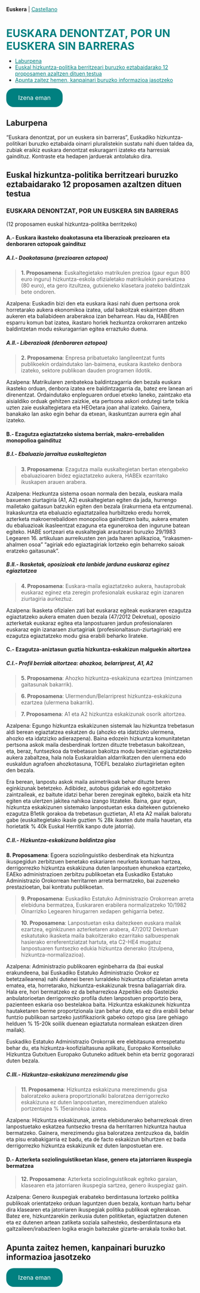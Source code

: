 **Euskera** | [Castellano](es)

<!-- img src="img/icono.png" -->

<h1 id="adierazpena" style="margin-bottom: 10px;padding-bottom: 0;text-decoration: none !important;"><span style="color:#008080;">EUSKARA DENONTZAT, POR UN EUSKERA SIN BARRERAS</span></h1>

* [Laburpena](#laburpena)
* [Euskal hizkuntza-politika berritzeari buruzko eztabaidarako 12 proposamen azaltzen dituen testua](#adierazpena)
* [Apunta zaitez hemen, kanpainari buruzko informazioa jasotzeko](#adierazpena-sinatu)

<a href="#" class="pressbutton">Izena eman</a>

## Laburpena

“Euskara denontzat, por un euskera sin barreras”, Euskadiko hizkuntza-politikari buruzko eztabaida oinarri pluralistekin sustatu nahi duen taldea da, zubiak eraikiz euskara denontzat eskuragarri izateko eta harresiak gaindituz. Kontraste eta hedapen jarduerak antolatuko dira.

<!--a href="http://t.me/eraikiz"><img src="img/zubiak-eraikiz_p.png"></a-->


## Euskal hizkuntza-politika berritzeari buruzko eztabaidarako 12 proposamen azaltzen dituen testua

### EUSKARA DENONTZAT, POR UN EUSKERA SIN BARRERAS

(12 proposamen euskal hizkuntza-politika berritzeko)

#### A.- Euskara ikasteko doakotasuna eta liberazioak prezioaren eta denboraren oztopoak gaindituz

##### A.I.- Doakotasuna (prezioaren oztopoa)

> **1. Proposamena**: Euskaltegietako matrikulen prezioa (gaur egun 800 euro inguru) hizkuntza-eskola ofizialetako matrikulekin parekatzea (80 euro), eta gero itzultzea, gutxieneko klasetara joateko baldintzak bete ondoren.

Azalpena: Euskadin bizi den eta euskara ikasi nahi duen pertsona orok horretarako aukera ekonomikoa izatea, udal bakoitzak eskaintzen dituen aukeren eta baliabideen araberakoa izan beharrean. Hau da, HABEren esparru komun bat izatea, ikastaro horiek hezkuntza orokorraren antzeko baldintzetan modu eskuragarrian egitea erraztuko duena.


##### A.II.- Liberazioak (denboraren oztopoa)

> **2. Proposamena**: Enpresa pribatuetako langileentzat funts publikoekin ordaindutako lan-baimena, euskara ikasteko denbora izateko, sektore publikoan dauden programen ildotik.

Azalpena: Matrikularen zenbatekoa baldintzagarria den bezala euskara ikasteko orduan, denbora izatea ere baldintzagarria da, batez ere lanean ari direnentzat. Ordaindutako enpleguaren orduei etxeko laneko, zaintzako eta aisialdiko orduak gehitzen zaizkie, eta pertsona askori ordutegi tarte txikia uzten zaie euskaltegietara eta HEOetara joan ahal izateko. Gainera, banakako lan asko egin behar da etxean, ikaskuntzan aurrera egin ahal izateko.



#### B.- Ezagutza egiaztatzeko sistema berriak, makro-errebaliden monopolioa gaindituz

##### B.I.- Ebaluazio jarraitua euskaltegietan

> **3. Proposamena**: Ezagutza maila euskaltegietan bertan etengabeko ebaluazioaren bidez egiaztatzeko aukera, HABEk ezarritako ikuskapen arauen arabera.

Azalpena: Hezkuntza sistema osoan normala den bezala, euskara maila baxuenen ziurtagiria (A1, A2) euskaltegietan egiten da jada, hurrengo mailetako gaitasun batzukin egiten den bezala (irakurmena eta entzumena). Irakaskuntza eta ebaluazio egiaztatzailea hurbiltzeko eredu horrek, azterketa makroerrebalidoen monopolioa gainditzen baitu, aukera ematen du ebaluazioak ikasleentzat ezaguna eta egunerokoa den ingurune batean egiteko. HABE sortzeari eta euskaltegiak arautzeari buruzko 29/1983 Legearen 16. artikuluan aurreikusten zen jada haren aplikazioa, “irakasmen-ahalmen osoa” “agiriak edo egiaztagiriak lortzeko egin beharreko saioak eratzeko gaitasunak”.

##### B.II.- Ikasketak, oposizioak eta lanbide jarduna euskaraz eginez egiaztatzea

> **4. Proposamena**: Euskara-maila egiaztatzeko aukera, hautaprobak euskaraz eginez eta zeregin profesionalak euskaraz egin izanaren ziurtagiria aurkeztuz.

Azalpena: Ikasketa ofizialen zati bat euskaraz egiteak euskararen ezagutza egiaztatzeko aukera ematen duen bezala (47/2012 Dekretua), oposizio azterketak euskaraz egitea eta lanpostuaren jardun profesionalaren euskaraz egin izanaraen ziurtagiriak (profesionaltasun-ziurtagiriak) ere ezagutza egiaztatzeko modu gisa erabili beharko lirateke.



#### C.- Ezagutza-aniztasun guztia hizkuntza-eskakizun malguekin aitortzea

##### C.I.- Profil berriak aitortzea: ahozkoa, belarriprest, A1, A2

> **5. Proposamena**: Ahozko hizkuntza-eskakizuna ezartzea (mintzamen gaitasunak bakarrik).

> **6. Proposamena**: Ulermendun/Belarriprest hizkuntza-eskakizuna ezartzea (ulermena bakarrik).

> **7. Proposamena**: A1 eta A2 hizkuntza eskakizunak osorik aitortzea.

Azalpena: Egungo hizkuntza eskakizunen sistemak lau hizkuntza trebetasun aldi berean egiaztatzea eskatzen du (ahozko eta idatzizko ulermena, ahozko eta idatzizko adierazpena). Baina edozein hizkuntza komunitatetan pertsona askok maila desberdinak lortzen dituzte trebetasun bakoitzean, eta, beraz, funtsezkoa da trebetasun bakoitza modu bereizian egiaztatzeko aukera zabaltzea, hala nola Euskaraldian aldarrikatzen den ulermena edo euskaldun agrafoen ahozkotasuna, TOEFL bezalako ziurtagirietan egiten den bezala.

Era berean, lanpostu askok maila asimetrikoak behar dituzte beren eginkizunak betetzeko. Adibidez, autobus gidariak edo egoitzetako zaintzaileak, ez baitute idatzi behar beren zereginak egiteko, baizik eta hitz egiten eta ulertzen jakitea nahikoa izango litzateke. Baina, gaur egun, hizkuntza eskakizunen sistemako lanpostuetan eska daitekeen gutxieneko ezagutza B1etik gorakoa da trebetasun guztietan, A1 eta A2 mailak baloratu gabe (euskaltegietako ikasle guztien % 28k ikasten dute maila hauetan, eta horietatik % 40k Euskal Herritik kanpo dute jatorria).

##### C.II.- Hizkuntza-eskakizuna baldintza gisa

**8. Proposamena**: Egoera soziolinguistiko desberdinak eta hizkuntza ikuspegidun zerbitzuen benetako eskariaren neurketa kontuan hartzea, derrigorrezko hizkuntza eskakizuna duten lanpostuen ehunekoa ezartzeko, EAEko administrazioen zerbitzu publikoetan eta Euskadiko Estatuko Administrazio Orokorrean herritarren arreta bermatzeko, bai zuzeneko prestazioetan, bai kontratu publikoetan.

> **9. Proposamena**: Euskadiko Estatuko Administrazio Orokorrean arreta elebiduna bermatzea, Euskararen erabilera normalizatzeko 10/1982 Oinarrizko Legearen hirugarren xedapen gehigarria betez.

> **10. Proposamena**: Lanpostuetan eska daitezkeen euskara mailak ezartzea, eginkizunen azterketaren arabera, 47/2012 Dekretuan eskatutako ikasketa maila bakoitzerako ezarritako salbuespenak hasierako erreferentziatzat hartuta, eta C2-HE4 mugatuz lanpostuaren funtsezko edukia hizkuntza denerako (itzulpena, hizkuntza-normalizazioa).

Azalpena: Administrazio publikoaren eginbeharra da (bai euskal erakundeena, bai Euskadiko Estatuko Administrazio Orokor ez betetzailearena) nahi dutenei beren lurraldeko hizkuntza ofizialetan arreta ematea, eta, horretarako, hizkuntza-eskakizunak tresna baliagarriak dira. Hala ere, hori bermatzeko ez da beharrezkoa Azpeitiko edo Gasteizko anbulatorioetan derrigorrezko profila duten lanpostuen proportzio bera, pazienteen eskaria oso bestelakoa baita. Hizkuntza eskakizunek hizkuntza hautaketaren berme proportzionala izan behar dute, eta ez dira erabili behar funtzio publikoan sartzeko justifikaziorik gabeko oztopo gisa (are gehiago helduen % 15-20k soilik duenean egiaztatuta normalean eskatzen diren mailak).

Euskadiko Estatuko Administrazio Orokorrak ere elebitasuna errespetatu behar du, eta hizkuntza-koofizialtasuna aplikatu, Europako Kontseiluko Hizkuntza Gutxituen Europako Gutuneko adituek behin eta berriz gogorarazi duten bezala.

##### C.III.- Hizkuntza-eskakizuna merezimendu gisa

> **11. Proposamena**: Hizkuntza eskakizuna merezimendu gisa baloratzeko aukera proportzionalki baloratzea derrigorrezko eskakizuna ez duten lanpostuetan, merezimenduen ataleko portzentajea % 15erainokoa izatea.

Azalpena: Hizkuntza eskakizunak, arreta elebidunerako beharrezkoak diren lanpostuetako eskatzea funtsezko tresna da herritarren hizkuntza hautua bermatzeko. Gainera, merezimendu gisa baloratzea zentzuzkoa da, baldin eta pisu erabakigarria ez badu, eta de facto eskakizun bihurtzen ez bada derrigorrezko hizkuntza eskakizunik ez duten lanpostuetan ere.



#### D.- Azterketa soziolinguistikoetan klase, genero eta jatorriaren ikuspegia bermatzea

> **12. Proposamena**: Azterketa soziolinguistikoak egiteko garaian, klasearen eta jatorriaren ikuspegia sartzea, genero ikuspegiaz gain.

Azalpena: Genero ikuspegiak erabateko berdintasuna lortzeko politika publikoak orientatzeko orduan laguntzen duen bezala, kontuan hartu behar dira klasearen eta jatorriaren ikuspegiak politika publikoak egiterakoan. Batez ere, hizkuntzarekin zerikusia duten politiketan, egiaztatzen dutenen eta ez dutenen artean zatiketa soziala saihesteko, desberdintasuna eta galtzaileen/irabazleen logika eragin baitezake gizarte-arrakala toxiko bat.


## Apunta zaitez hemen, kanpainari buruzko informazioa jasotzeko

<a href="https://docs.google.com/forms/d/e/1FAIpQLSfwq5N2NxDttnR74odIyTSBpgzcE-AFLVuR_epoPB0HxQyFlQ/viewform" class="pressbutton">Izena eman</a> 

<meta property="og:title" content="adierazpena">
<style>
h1:nth-child(1) {
  visibility: hidden;
  line-height: 0;
}
.pressbutton {
    background-color: #008080;
    border: none;
    color: white;
    padding: 15px 32px;
    text-align: center;
    text-decoration: none;
    display: inline-block;
    font-size: 16px;
    text-align: center;
    border-radius: 20px;
}
a {
 color: #008080;
}
</style>
